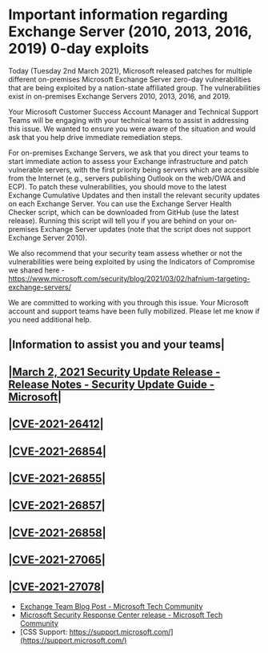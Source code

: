# Important information regarding Exchange Server (2010, 2013, 2016, 2019) 0-day exploits

Today (Tuesday 2nd March 2021), Microsoft released patches for multiple different on-premises Microsoft Exchange Server zero-day vulnerabilities that are being exploited by a nation-state affiliated group.  The vulnerabilities exist in on-premises Exchange Servers 2010, 2013, 2016, and 2019.  
 
Your Microsoft Customer Success Account Manager and Technical Support Teams will be engaging with your technical teams to assist in addressing this issue.  We wanted to ensure you were aware of the situation and would ask that you help drive immediate remediation steps.
 
For on-premises Exchange Servers, we ask that you direct your teams to start immediate action to assess your Exchange infrastructure and patch vulnerable servers, with the first priority being servers which are accessible from the Internet (e.g., servers publishing Outlook on the web/OWA and ECP).  To patch these vulnerabilities, you should move to the latest Exchange Cumulative Updates and then install the relevant security updates on each Exchange Server.  You can use the Exchange Server Health Checker script, which can be downloaded from GitHub (use the latest release). Running this script will tell you if you are behind on your on-premises Exchange Server updates (note that the script does not support Exchange Server 2010). 
 
We also recommend that your security team assess whether or not the vulnerabilities were being exploited by using the Indicators of Compromise we shared here - 
https://www.microsoft.com/security/blog/2021/03/02/hafnium-targeting-exchange-servers/

 
 
We are committed to working with you through this issue.  Your Microsoft account and support teams have been fully mobilized.  Please let me know if you need additional help.
 
|Information to assist you and your teams|
-----------
|[March 2, 2021 Security Update Release - Release Notes - Security Update Guide - Microsoft](https://msrc.microsoft.com/update-guide/releaseNote/2021-Mar)|
-----------
|[CVE-2021-26412](https://msrc.microsoft.com/update-guide/en-US/vulnerability/CVE-2021-26412)|
-----------
|[CVE-2021-26854](https://msrc.microsoft.com/update-guide/en-US/vulnerability/CVE-2021-26854)|
-----------
|[CVE-2021-26855](https://msrc.microsoft.com/update-guide/en-US/vulnerability/CVE-2021-26855)|
-----------
|[CVE-2021-26857](https://msrc.microsoft.com/update-guide/en-US/vulnerability/CVE-2021-26857)|
-----------
|[CVE-2021-26858](https://msrc.microsoft.com/update-guide/en-US/vulnerability/CVE-2021-26858)|
-----------
|[CVE-2021-27065](https://msrc.microsoft.com/update-guide/en-US/vulnerability/CVE-2021-27065)|
-----------
|[CVE-2021-27078](https://msrc.microsoft.com/update-guide/en-US/vulnerability/CVE-2021-27078)|
-----------
 
 
- [Exchange Team Blog Post - Microsoft Tech Community](https://techcommunity.microsoft.com/t5/exchange-team-blog/released-march-2021-exchange-server-security-updates/ba-p/2175901)
- [Microsoft Security Response Center release - Microsoft Tech Community](https://techcommunity.microsoft.com/t5/exchange-team-blog/released-march-2021-exchange-server-security-updates/ba-p/2175901)
- [CSS Support: https://support.microsoft.com/](https://support.microsoft.com/)
